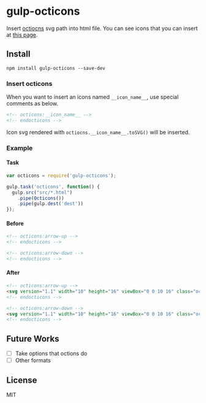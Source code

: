 # gulp-octicons
Insert [octiocns](https://github.com/primer/octicons/) svg path into html file.
You can see icons that you can insert at [this page](https://octicons.github.com/).

## Install
```shell
npm install gulp-octicons --save-dev
```

### Insert octicons
When you want to insert an icons named `__icon_name__`,
use special comments as below.

```html
<!-- octicons:__icon_name__ -->
<!-- endocticons -->
```

Icon svg rendered with `octiocns.__icon_name__.toSVG()` will be inserted.


### Example

#### Task
```javascript
var octicons = require('gulp-octicons');

gulp.task('octicons', function() {
  gulp.src("src/*.html")
    .pipe(Octicons())
    .pipe(gulp.dest('dest'))
});
```

#### Before
```html
<!-- octicons:arrow-up -->
<!-- endocticons -->

<!-- octicons:arrow-down -->
<!-- endocticons -->
```

#### After
```html
<!-- octicons:arrow-up -->
<svg version="1.1" width="10" height="16" viewBox="0 0 10 16" class="octicon octicon-arrow-up" aria-hidden="true"><path fill-rule="evenodd" d="M5 3L0 9h3v4h4V9h3z"/></svg>
<!-- endocticons -->

<!-- octicons:arrow-down -->
<svg version="1.1" width="10" height="16" viewBox="0 0 10 16" class="octicon octicon-arrow-down" aria-hidden="true"><path fill-rule="evenodd" d="M7 7V3H3v4H0l5 6 5-6z"/></svg>
<!-- endocticons -->
```

## Future Works

- [ ] Take options that octions do
- [ ] Other formats

## License

MIT
